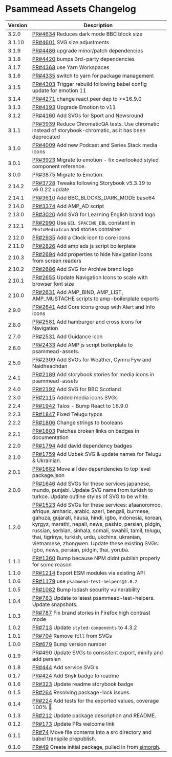 # Psammead Assets Changelog

<!-- prettier-ignore -->
| Version | Description |
|---------|-------------|
| 3.2.0 | [PR#4634](https://github.com/bbc/psammead/pull/4634) Reduces dark mode BBC block size |
| 3.1.10 | [PR#4601](https://github.com/bbc/psammead/pull/4601) SVG size adjustments |
| 3.1.9 | [PR#4486](https://github.com/bbc/psammead/pull/4486) upgrade minor/patch dependencies |
| 3.1.8 | [PR#4420](https://github.com/bbc/psammead/pull/4420) bumps 3rd-party dependencies |
| 3.1.7 | [PR#4368](https://github.com/bbc/psammead/pull/4368) use Yarn Workspaces |
| 3.1.6 | [PR#4335](https://github.com/bbc/psammead/pull/4335) switch to yarn for package management |
| 3.1.5 | [PR#4303](https://github.com/bbc/psammead/pull/4303) Trigger rebuild following babel config update for emotion 11 |
| 3.1.4 | [PR#4271](https://github.com/bbc/psammead/pull/4271) change react peer dep to >=16.9.0 |
| 3.1.3 | [PR#4193](https://github.com/bbc/psammead/pull/4193) Upgrade Emotion to v11 |
| 3.1.2 | [PR#4160](https://github.com/bbc/psammead/pull/4160) Add SVGs for Sport and Newsround |
| 3.1.1 | [PR#3939](https://github.com/bbc/psammead/pull/3939) Reduce ChromaticQA tests. Use chromatic instead of storybook-chromatic, as it has been deprecated |
| 3.1.0 | [PR#4009](https://github.com/bbc/psammead/pull/4009) Add new Podcast and Series Stack media icons |
| 3.0.1 | [PR#3923](https://github.com/bbc/psammead/pull/3923) Migrate to emotion - fix overlooked styled component reference. |
| 3.0.0 | [PR#3875](https://github.com/bbc/psammead/pull/3875) Migrate to Emotion. |
| 2.14.2 | [PR#3728](https://github.com/bbc/psammead/pull/3728) Tweaks following Storybook v5.3.19 to v6.0.22 update |
| 2.14.1 | [PR#3610](https://github.com/bbc/psammead/pull/3610) Add BBC_BLOCKS_DARK_MODE base64 |
| 2.14.0 | [PR#3374](https://github.com/bbc/psammead/pull/3374) Add AMP_AD script |
| 2.13.0 | [PR#3020](https://github.com/bbc/psammead/pull/3020) Add SVG for Learning English brand logo |
| 2.12.1 | [PR#2990](https://github.com/bbc/psammead/pull/2990) Use `GEL_SPACING_DBL` constant in `PhotoMediaIcon` and stories container |
| 2.12.0 | [PR#2935](https://github.com/bbc/psammead/pull/2935) Add a Clock icon to core icons |
| 2.11.0 | [PR#2826](https://github.com/bbc/psammead/pull/2826) Add amp ads js script boilerplate |
| 2.10.3 | [PR#2694](https://github.com/bbc/psammead/pull/2694) Add properties to hide Navigation Icons from screen readers |
| 2.10.2 | [PR#2686](https://github.com/bbc/psammead/pull/2686) Add SVG for Archive brand logo |
| 2.10.1 | [PR#2655](https://github.com/bbc/psammead/pull/2655) Update Navigation Icons to scale with browser font size |
| 2.10.0 | [PR#2631](https://github.com/bbc/psammead/pull/2631) Add AMP_BIND, AMP_LIST, AMP_MUSTACHE scripts to amp-boilerplate exports |
| 2.9.0 | [PR#2641](https://github.com/bbc/psammead/pull/2641) Add Core icons group with Alert and Info icons |
| 2.8.0 | [PR#2581](https://github.com/bbc/psammead/pull/2581) Add hamburger and cross icons for Navigation |
| 2.7.0 | [PR#2531](https://github.com/bbc/psammead/pull/2531) Add Guidance icon |
| 2.6.0 | [PR#2433](https://github.com/bbc/psammead/pull/2433) Add AMP js script boilerplate to psammead-assets. |
| 2.5.0 | [PR#2309](https://github.com/bbc/psammead/pull/2309) Add SVGs for Weather, Cymru Fyw and Naidheachdan |
| 2.4.1 | [PR#2189](https://github.com/bbc/psammead/pull/2189) Add storybook stories for media icons in psammead-assets |
| 2.4.0 | [PR#2192](https://github.com/bbc/psammead/pull/2192) Add SVG for BBC Scotland |
| 2.3.0 | [PR#2115](https://github.com/bbc/psammead/pull/2115) Added media icons SVGs |
| 2.2.4 | [PR#1942](https://github.com/bbc/psammead/pull/1942) Talos - Bump React to 16.9.0 |
| 2.2.3 | [PR#1847](https://github.com/bbc/psammead/pull/1847) Fixed Telugu typos |
| 2.2.2 | [PR#1806](https://github.com/bbc/psammead/pull/1806/) Change strings to booleans |
| 2.2.1 | [PR#1803](https://github.com/bbc/psammead/pull/1803/) Patches broken links on badges in documentation |
| 2.2.0 | [PR#1794](https://github.com/bbc/psammead/pull/1794) Add david dependency badges |
| 2.1.0 | [PR#1759](https://github.com/bbc/psammead/pull/1759) Add Uzbek SVG & update names for Telugu & Ukrainian. |
| 2.0.1 | [PR#1682](https://github.com/bbc/psammead/pull/1682) Move all dev dependencies to top level package.json |
| 2.0.0   | [PR#1646](https://github.com/bbc/psammead/pull/1646) Add SVGs for these services japanese, mundo, punjabi. Update SVG name from turkish to turkce. Update outline styles of SVG to be white. |
| 1.2.0   | [PR#1523](https://github.com/bbc/psammead/pull/1523) Add SVGs for these services: afaanoromoo, afrique, amharic, arabic, azeri, bengali, burmese, gahuza, gujarati, hausa, hindi, igbo, indonesia, korean, kyrgyz, marathi, nepali, news, pashto, persian, pidgin, russian, serbian, sinhala, somali, swahili, tamil, telugu, thai, tigrinya, turkish, urdu, ukchina, ukranian, vietnamese, zhongwen. Update these existing SVGs: igbo, news, persian, pidgin, thai, yoruba.  |
| 1.1.1   | [PR#1360](https://github.com/bbc/psammead/pull/1360) Bump because NPM didnt publish properly for some reason |
| 1.1.0   | [PR#1214](https://github.com/bbc/psammead/pull/1214) Export ESM modules via existing API |
| 1.0.6   | [PR#1179](https://github.com/bbc/psammead/pull/1179) use `psammead-test-helpers@1.0.2`|
| 1.0.5   | [PR#1082](https://github.com/bbc/psammead/pull/1082) Bump lodash security vulnerability |
| 1.0.4   | [PR#783](https://github.com/bbc/psammead/pull/783) Update to latest psammead-test-helpers. Update snapshots. |
| 1.0.3   | [PR#787](https://github.com/bbc/psammead/pull/787) Fix brand stories in Firefox high contrast mode |
| 1.0.2   | [PR#713](https://github.com/bbc/psammead/pull/713) Update `styled-components` to 4.3.2 |
| 1.0.1   | [PR#704](https://github.com/bbc/psammead/pull/704) Remove `fill` from SVGs |
| 1.0.0   | [PR#679](https://github.com/bbc/psammead/pull/679) Bump version number |
| 0.1.9   | [PR#490](https://github.com/bbc/psammead/pull/490) Update SVGs to consistent export, minify and add persian |
| 0.1.8   | [PR#444](https://github.com/bbc/psammead/pull/444) Add service SVG's |
| 0.1.7   | [PR#424](https://github.com/bbc/psammead/pull/424) Add Snyk badge to readme |
| 0.1.6   | [PR#323](https://github.com/BBC/psammead/pull/323) Update readme storybook badge |
| 0.1.5   | [PR#264](https://github.com/BBC/psammead/pull/319) Resolving package-lock issues. |
| 0.1.4   | [PR#224](https://github.com/BBC-News/psammead/pull/224) Add tests for the exported values, coverage 100% :tada: |
| 0.1.3   | [PR#212](https://github.com/BBC-News/psammead/pull/212) Update package description and README. |
| 0.1.2   | [PR#173](https://github.com/BBC-News/psammead/pull/173) Update PRs welcome link |
| 0.1.1   | [PR#74](https://github.com/BBC-News/psammead/pull/74) Move file contents into a src directory and babel transpile prepublish. |
| 0.1.0   | [PR#49](https://github.com/BBC-News/psammead/pull/49) Create initial package, pulled in from [simorgh](https://github.com/BBC-News/psammead/blob/latest/CONTRIBUTING.md). |
